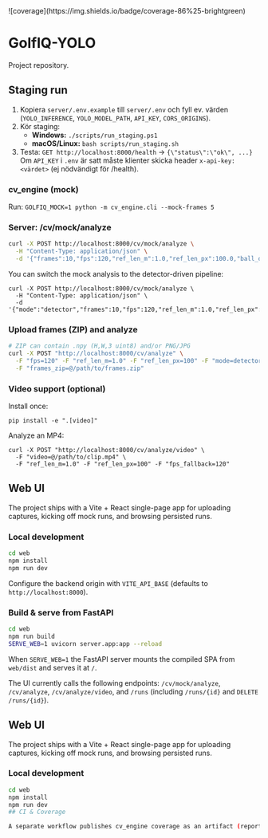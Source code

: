 <!--COVERAGE_BADGE_START-->![coverage](https://img.shields.io/badge/coverage-86%25-brightgreen)<!--COVERAGE_BADGE_END-->

# GolfIQ-YOLO

Project repository.

## Staging run

1) Kopiera `server/.env.example` till `server/.env` och fyll ev. värden (`YOLO_INFERENCE`, `YOLO_MODEL_PATH`, `API_KEY`, `CORS_ORIGINS`).
2) Kör staging:
   - **Windows:** `./scripts/run_staging.ps1`
   - **macOS/Linux:** `bash scripts/run_staging.sh`
3) Testa: `GET http://localhost:8000/health` → `{\"status\":\"ok\", ...}`
   Om `API_KEY` i `.env` är satt måste klienter skicka header `x-api-key: <värdet>` (ej nödvändigt för /health).

### cv_engine (mock)
Run: `GOLFIQ_MOCK=1 python -m cv_engine.cli --mock-frames 5`

### Server: /cv/mock/analyze
```bash
curl -X POST http://localhost:8000/cv/mock/analyze \
  -H "Content-Type: application/json" \
  -d '{"frames":10,"fps":120,"ref_len_m":1.0,"ref_len_px":100.0,"ball_dx_px":2,"ball_dy_px":-1}'
```

You can switch the mock analysis to the detector-driven pipeline:
```
curl -X POST http://localhost:8000/cv/mock/analyze \
  -H "Content-Type: application/json" \
  -d '{"mode":"detector","frames":10,"fps":120,"ref_len_m":1.0,"ref_len_px":100,"ball_dx_px":2,"ball_dy_px":-1}'
```

### Upload frames (ZIP) and analyze
```bash
# ZIP can contain .npy (H,W,3 uint8) and/or PNG/JPG
curl -X POST "http://localhost:8000/cv/analyze" \
  -F "fps=120" -F "ref_len_m=1.0" -F "ref_len_px=100" -F "mode=detector" \
  -F "frames_zip=@/path/to/frames.zip"
```

### Video support (optional)
Install once:

```
pip install -e ".[video]"
```

Analyze an MP4:

```
curl -X POST "http://localhost:8000/cv/analyze/video" \
  -F "video=@/path/to/clip.mp4" \
  -F "ref_len_m=1.0" -F "ref_len_px=100" -F "fps_fallback=120"
```

## Web UI

The project ships with a Vite + React single-page app for uploading captures, kicking off mock runs, and browsing persisted runs.

### Local development

```bash
cd web
npm install
npm run dev
```

Configure the backend origin with `VITE_API_BASE` (defaults to `http://localhost:8000`).

### Build & serve from FastAPI

```bash
cd web
npm run build
SERVE_WEB=1 uvicorn server.app:app --reload
```

When `SERVE_WEB=1` the FastAPI server mounts the compiled SPA from `web/dist` and serves it at `/`.

The UI currently calls the following endpoints: `/cv/mock/analyze`, `/cv/analyze`, `/cv/analyze/video`, and `/runs` (including `/runs/{id}` and `DELETE /runs/{id}`).

## Web UI

The project ships with a Vite + React single-page app for uploading captures, kicking off mock runs, and browsing persisted runs.

### Local development
```bash
cd web
npm install
npm run dev
## CI & Coverage

A separate workflow publishes cv_engine coverage as an artifact (report-only).

